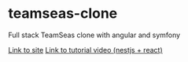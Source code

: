 # teamseas-clone

Full stack TeamSeas clone with angular and symfony

[Link to site](https://teamseas.org/)
[Link to tutorial video (nestjs + react)](https://www.youtube.com/watch?v=lddaR8Y-gko&list=PLqvwOu2zcCzAFMI9L-pDCXcJA45y3I6UA)
